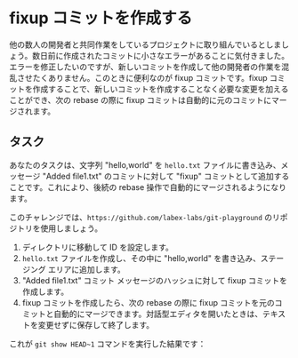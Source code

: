 # fixup コミットを作成する

他の数人の開発者と共同作業をしているプロジェクトに取り組んでいるとしましょう。数日前に作成されたコミットに小さなエラーがあることに気付きました。エラーを修正したいのですが、新しいコミットを作成して他の開発者の作業を混乱させたくありません。このときに便利なのが fixup コミットです。fixup コミットを作成することで、新しいコミットを作成することなく必要な変更を加えることができ、次の rebase の際に fixup コミットは自動的に元のコミットにマージされます。

## タスク

あなたのタスクは、文字列 "hello,world" を `hello.txt` ファイルに書き込み、メッセージ "Added file1.txt" のコミットに対して "fixup" コミットとして追加することです。これにより、後続の rebase 操作で自動的にマージされるようになります。

このチャレンジでは、`https://github.com/labex-labs/git-playground` のリポジトリを使用しましょう。

1. ディレクトリに移動して ID を設定します。
2. `hello.txt` ファイルを作成し、その中に "hello,world" を書き込み、ステージング エリアに追加します。
3. "Added file1.txt" コミット メッセージのハッシュに対して fixup コミットを作成します。
4. fixup コミットを作成したら、次の rebase の際に fixup コミットを元のコミットと自動的にマージできます。対話型エディタを開いたときは、テキストを変更せずに保存して終了します。

これが `git show HEAD~1` コマンドを実行した結果です：

```shell

```
